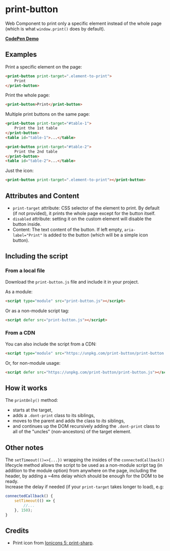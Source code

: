 # print-button
 Web Component to print only a specific element instead of the whole page (which is what `window.print()` does by default).

**[CodePen Demo](https://codepen.io/nonsalant/pen/yyBmeBp)**

## Examples

Print a specific element on the page:
```html
<print-button print-target=".element-to-print">
    Print
</print-button>
```
Print the whole page:
```html
<print-button>Print</print-button>
```

Multiple print buttons on the same page:
```html
<print-button print-target="#table-1">
    Print the 1st table
</print-button>
<table id="table-1">...</table>

<print-button print-target="#table-2">
    Print the 2nd table
</print-button>
<table id="table-2">...</table>
```

Just the icon:
```html
<print-button print-target=".element-to-print"></print-button>
```

## Attributes and Content
- `print-target` attribute: CSS selector of the element to print. By default (if not provided), it prints the whole page except for the button itself.
- `disabled` attribute: setting it on the custom element will disable the button inside.
- Content: The text content of the button. If left empty, `aria-label="Print"` is added to the button (which will be a simple icon button).

## Including the script

### From a local file
Download the `print-button.js` file and include it in your project.

As a module:
```html
<script type="module" src="print-button.js"></script>
```
Or as a non-module script tag:
```html
<script defer src="print-button.js"></script>
```

### From a CDN
You can also include the script from a CDN:
```html
<script type="module" src="https://unpkg.com/print-button/print-button.js"></script>
```

Or, for non-module usage:
```html
<script defer src="https://unpkg.com/print-button/print-button.js"></script>
```

## How it works
The `printOnly()` method:
- starts at the target, 
- adds a `.dont-print` class to its siblings, 
- moves to the parent and adds the class to _its_ siblings, 
- and continues up the DOM recursively adding the `.dont-print` class to all of the "uncles" (non-ancestors) of the target element.

## Other notes
The `setTimeout(()=>{...})` wrapping the insides of the `connectedCallback()` lifecycle method allows the script to be used as a non-module script tag (in addition to the module option) from anywhere on the page, including the header, by adding a ~4ms delay which should be enough for the DOM to be ready. <br>Increase the delay if needed (if your `print-target` takes longer to load), e.g:
```javascript
connectedCallback() {
    setTimeout(() => {
        //...
    }, 150);
}
```

## Credits
- Print icon from [Ionicons 5: print-sharp](https://github.com/ionic-team/ionicons/blob/main/src/svg/print-sharp.svg).
